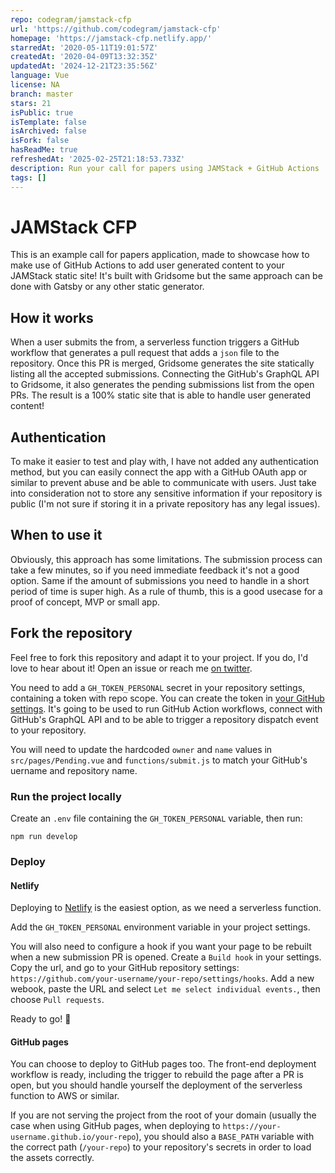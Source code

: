 ```yaml
---
repo: codegram/jamstack-cfp
url: 'https://github.com/codegram/jamstack-cfp'
homepage: 'https://jamstack-cfp.netlify.app/'
starredAt: '2020-05-11T19:01:57Z'
createdAt: '2020-04-09T13:32:35Z'
updatedAt: '2024-12-21T23:35:56Z'
language: Vue
license: NA
branch: master
stars: 21
isPublic: true
isTemplate: false
isArchived: false
isFork: false
hasReadMe: true
refreshedAt: '2025-02-25T21:18:53.733Z'
description: Run your call for papers using JAMStack + GitHub Actions
tags: []
---
```


# JAMStack CFP

This is an example call for papers application, made to showcase how to make use of GitHub Actions to add user generated content to your JAMStack static site! It's built with Gridsome but the same approach can be done with Gatsby or any other static generator.

## How it works

When a user submits the from, a serverless function triggers a GitHub workflow that generates a pull request that adds a `json` file to the repository. Once this PR is merged, Gridsome generates the site statically listing all the accepted submissions. Connecting the GitHub's GraphQL API to Gridsome, it also generates the pending submissions list from the open PRs. The result is a 100% static site that is able to handle user generated content!

## Authentication

To make it easier to test and play with, I have not added any authentication method, but you can easily connect the app with a GitHub OAuth app or similar to prevent abuse and be able to communicate with users. Just take into consideration not to store any sensitive information if your repository is public (I'm not sure if storing it in a private repository has any legal issues).

## When to use it

Obviously, this approach has some limitations. The submission process can take a few minutes, so if you need immediate feedback it's not a good option. Same if the amount of submissions you need to handle in a short period of time is super high. As a rule of thumb, this is a good usecase for a proof of concept, MVP or small app.

## Fork the repository

Feel free to fork this repository and adapt it to your project. If you do, I'd love to hear about it! Open an issue or reach me [on twitter](https://twitter.com/pincfloit).

You need to add a `GH_TOKEN_PERSONAL` secret in your repository settings, containing a token with repo scope. You can create the token in [your GitHub settings](https://github.com/settings/tokens). It's going to be used to run GitHub Action workflows, connect with GitHub's GraphQL API and to be able to trigger a repository dispatch event to your repository.

You will need to update the hardcoded `owner` and `name` values in `src/pages/Pending.vue` and `functions/submit.js` to match your GitHub's uername and repository name.

### Run the project locally

Create an `.env` file containing the `GH_TOKEN_PERSONAL` variable, then run:

```npm run develop```

### Deploy

#### Netlify

Deploying to [Netlify](https://www.netlify.com/) is the easiest option, as we need a serverless function.

Add the `GH_TOKEN_PERSONAL` environment variable in your project settings.

You will also need to configure a hook if you want your page to be rebuilt when a new submission PR is opened. Create a `Build hook` in your settings. Copy the url, and go to your GitHub repository settings: `https://github.com/your-username/your-repo/settings/hooks`. Add a new webook, paste the URL and select `Let me select individual events.`, then choose `Pull requests`.

Ready to go! 🚀

#### GitHub pages

You can choose to deploy to GitHub pages too. The front-end deployment workflow is ready, including the trigger to rebuild the page after a PR is open, but you should handle yourself the deployment of the serverless function to AWS or similar.

If you are not serving the project from the root of your domain (usually the case when using GitHub pages, when deploying to `https://your-username.github.io/your-repo`), you should also a `BASE_PATH` variable with the correct path (`/your-repo`) to your repository's secrets in order to load the assets correctly.
